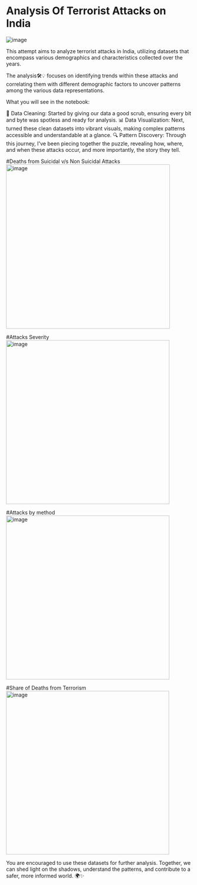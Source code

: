 # Analysis Of Terrorist Attacks on India

![image](https://github.com/sathvik-mn/Terrorism-Analysis/assets/135670987/ae134f64-839f-423c-a44e-1122ab0bb563)

This attempt aims to analyze terrorist attacks in India, utilizing datasets that encompass various demographics and characteristics collected over the years. 

The analysis🛠️💡 focuses on identifying trends within these attacks and correlating them with different demographic factors to uncover patterns among the various data representations. 

What you will see in the notebook:

🧹 Data Cleaning: Started by giving our data a good scrub, ensuring every bit and byte was spotless and ready for analysis.
📊 Data Visualization: Next, turned these clean datasets into vibrant visuals, making complex patterns accessible and understandable at a glance.
🔍 Pattern Discovery: Through this journey, I've been piecing together the puzzle, revealing how, where, and when these attacks occur, and more importantly, the story they tell.


#Deaths from Suicidal v/s Non Suicidal Attacks
<img width="445" alt="image" src="https://github.com/sathvik-mn/Terrorism-Analysis/assets/135670987/8e0bb59a-b48f-4cd3-872e-93952fabaa52">

#Attacks Severity
<img width="444" alt="image" src="https://github.com/sathvik-mn/Terrorism-Analysis/assets/135670987/c5bbf018-7a0a-4d4e-91c6-8f5a68f7ffb0">

#Attacks by method
<img width="444" alt="image" src="https://github.com/sathvik-mn/Terrorism-Analysis/assets/135670987/51a0915d-3abd-4fd3-8ce1-7b752eee331a">

#Share of Deaths from Terrorism
<img width="443" alt="image" src="https://github.com/sathvik-mn/Terrorism-Analysis/assets/135670987/fb2385dd-b3bd-4bf5-ba9e-c7298db5e163">

You are encouraged to use these datasets for further analysis. Together, we can shed light on the shadows, understand the patterns, and contribute to a safer, more informed world. 🌍✨
